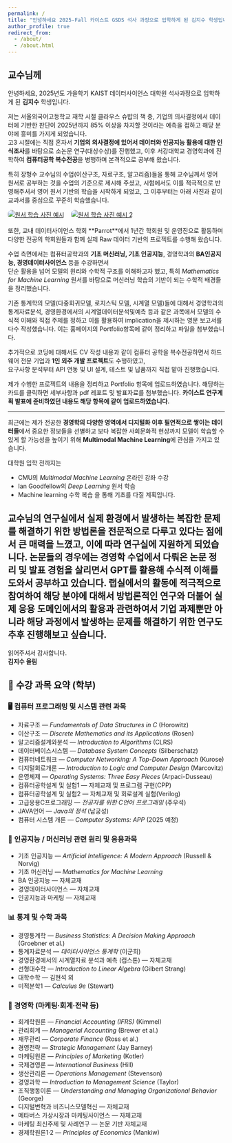 ```yaml
---
permalink: /
title: "안녕하세요 2025-Fall 카이스트 GSDS 석사 과정으로 입학하게 된 김지수 학생입니다."
author_profile: true
redirect_from: 
  - /about/
  - /about.html
---
```

## 교수님께

안녕하세요, 2025년도 가을학기 KAIST 데이터사이언스 대학원 석사과정으로 입학하게 된 **김지수** 학생입니다.

저는 서울외국어고등학교 재학 시절 클라우스 슈밥의 책 중, 기업의 의사결정에서 데이터에 기반한 판단이 2025년까지 85% 이상을 차지할 것이라는 예측을 접하고 해당 분야에 흥미를 가지게 되었습니다.  
고3 시절에는 직접 혼자서 **기업의 의사결정에 있어서 데이터와 인공지능 활용에 대한 인식조사**를 바탕으로 소논문 연구(대상수상)를 진행했고, 이후 서강대학교 경영학과에 진학하여 **컴퓨터공학 복수전공**을 병행하며 본격적으로 공부해 왔습니다.

특히 장형수 교수님의 수업(이산구조, 자료구조, 알고리즘)들을 통해 교수님께서 영어 원서로 공부하는 것을 수업의 기준으로 제시해 주셨고, 시험에서도 이를 적극적으로 반영해주셔서 영어 원서 기반의 학습을 시작하게 되었고, 그 이후부터는 아래 사진과 같이 교과서를 중심으로 꾸준히 학습했습니다.

<div style="display: flex; gap: 1rem; flex-wrap: wrap;">
  <a href="/files/study-books.jpg" target="_blank">
    <img src="/files/study-books.jpg" alt="원서 학습 사진 예시" style="max-width: 450px; height: auto; border-radius: 8px;" />
  </a>

  <a href="/files/study-books2.jpg" target="_blank">
    <img src="/files/study-books2.jpg" alt="원서 학습 사진 예시 2" style="max-width: 450px; height: auto; border-radius: 8px;" />
  </a>
</div>
<br/>
또한, 교내 데이터사이언스 학회 **Parrot**에서 1년간 학회원 및 운영진으로 활동하며 다양한 전공의 학회원들과 함께 실제 Raw 데이터 기반의 프로젝트를 수행해 왔습니다.

수업 측면에서는 컴퓨터공학과의 **기초 머신러닝, 기초 인공지능**, 경영학과의 **BA인공지능, 경영데이터사이언스** 등을 수강하면서  
단순 활용을 넘어 모델의 원리와 수학적 구조를 이해하고자 했고, 특히 *Mathematics for Machine Learning* 원서를 바탕으로 머신러닝 학습의 기반이 되는 수학적 배경들을 정리했습니다.

기존 통계학의 모델(다중회귀모델, 로지스틱 모델, 시계열 모델)들에 대해서 경영학과의 통계자료분석, 경영환경에서의 시계열데이터분석및예측 등과 같은 과목에서 모델의 수식적 이해와 직접 주제를 정하고 이를 활용하여 implication을 제시하는 영문 보고서를 다수 작성했습니다. 이는 홈페이지의 Portfolio항목에 같이 정리하고 파일을 첨부했습니다.

추가적으로 코딩에 대해서도 CV 작성 내용과 같이 컴퓨터 공학을 복수전공하면서 하드웨어 전문 기업과 **1인 외주 개발 프로젝트**도 수행하였고,  
요구사항 분석부터 API 연동 및 UI 설계, 테스트 및 납품까지 직접 맡아 진행했습니다.

제가 수행한 프로젝트의 내용을 정리하고 Portfolio 항목에 업로드하였습니다. 해당하는 카드를 클릭하면 세부사항과 pdf 레포트 및 발표자료를 첨부했습니다.
**카이스트 연구계획 발표에 준비하였던 내용도 해당 항목에 같이 업로드하였습니다.**

---

최근에는 제가 전공한 **경영학의 다양한 영역에서 디지털화 이후 필연적으로 쌓이는 데이터들**에서 중요한 정보들을 선별하고
보다 복잡한 사회문화적 현상까지 모델이 학습할 수 있게 할 가능성을 높이기 위해 **Multimodal Machine Learning**에 관심을 가지고 있습니다.

대학원 입학 전까지는  
- CMU의 *Multimodal Machine Learning* 온라인 강좌 수강  
- Ian Goodfellow의 *Deep Learning* 원서 학습
- Machine learning 수학 복습
을 통해 기초를 다질 계획입니다.

교수님의 연구실에서 실제 환경에서 발생하는 복잡한 문제를 해결하기 위한 방법론을 전문적으로 다루고 있다는 점에서 큰 매력을 느꼈고, 이에 따라 연구실에 지원하게 되었습니다.
논문들의 경우에는 경영학 수업에서 다뤄온 논문 정리 및 발표 경험을 살리면서 GPT를 활용해 수식적 이해를 도와서 공부하고 있습니다.
랩실에서의 활동에 적극적으로 참여하여 해당 분야에 대해서 방법론적인 연구와 더불어 실제 응용 도메인에서의 활용과 관련하여서 기업 과제뿐만 아니라 해당 과정에서 발생하는 문제를 해결하기 위한 연구도 추후 진행해보고 싶습니다.
---

읽어주셔서 감사합니다.  
**김지수 올림**

## 📘 수강 과목 요약 (학부)

### 🖥️ 컴퓨터 프로그래밍 및 시스템 관련 과목
- 자료구조 — *Fundamentals of Data Structures in C* (Horowitz)
- 이산구조 — *Discrete Mathematics and its Applications* (Rosen)
- 알고리즘설계와분석 — *Introduction to Algorithms* (CLRS)
- 데이터베이스시스템 — *Database System Concepts* (Silberschatz)
- 컴퓨터네트워크 — *Computer Networking: A Top-Down Approach* (Kurose)
- 디지털회로개론 — *Introduction to Logic and Computer Design* (Marcovitz)
- 운영체제 — *Operating Systems: Three Easy Pieces* (Arpaci-Dusseau)
- 컴퓨터공학설계 및 실험1 — 자체교재 및 프로그램 구현(CPP)
- 컴퓨터공학설계 및 실험2 — 자체교재 및 회로설계 실험(Verilog)
- 고급응용C프로그래밍 — *전공자를 위한 C언어 프로그래밍* (주우석)
- JAVA언어 — *Java의 정석* (남궁성)
- 컴퓨터 시스템 개론 — *Computer Systems: APP* (2025 예정)

### 🤖 인공지능 / 머신러닝 관련 원리 및 응용과목
- 기초 인공지능 — *Artificial Intelligence: A Modern Approach* (Russell & Norvig)
- 기초 머신러닝 — *Mathematics for Machine Learning*
- BA 인공지능 — 자체교재
- 경영데이터사이언스 — 자체교재
- 인공지능과 마케팅 — 자체교재

### 📊 통계 및 수학 과목
- 경영통계학 — *Business Statistics: A Decision Making Approach* (Groebner et al.)
- 통계자료분석 — *데이터사이언스 통계학* (이군희)
- 경영환경에서의 시계열자료 분석과 예측 (캡스톤) — 자체교재
- 선형대수학 — *Introduction to Linear Algebra* (Gilbert Strang)
- 대학수학 — 김현석 외
- 미적분학1 — *Calculus 9e* (Stewart)

### 💼 경영학 (마케팅·회계·전략 등)
- 회계학원론 — *Financial Accounting (IFRS)* (Kimmel)
- 관리회계 — *Managerial Accounting* (Brewer et al.)
- 재무관리 — *Corporate Finance* (Ross et al.)
- 경영전략 — *Strategic Management* (Jay Barney)
- 마케팅원론 — *Principles of Marketing* (Kotler)
- 국제경영론 — *International Business* (Hill)
- 생산관리론 — *Operations Management* (Stevenson)
- 경영과학 — *Introduction to Management Science* (Taylor)
- 조직행동이론 — *Understanding and Managing Organizational Behavior* (George)
- 디지털변혁과 비즈니스모델혁신 — 자체교재
- 메타버스 가상시장과 마케팅사이언스 — 자체교재
- 마케팅 최신주제 및 사례연구 — 논문 기반 자체교재
- 경제학원론1·2 — *Principles of Economics* (Mankiw)
